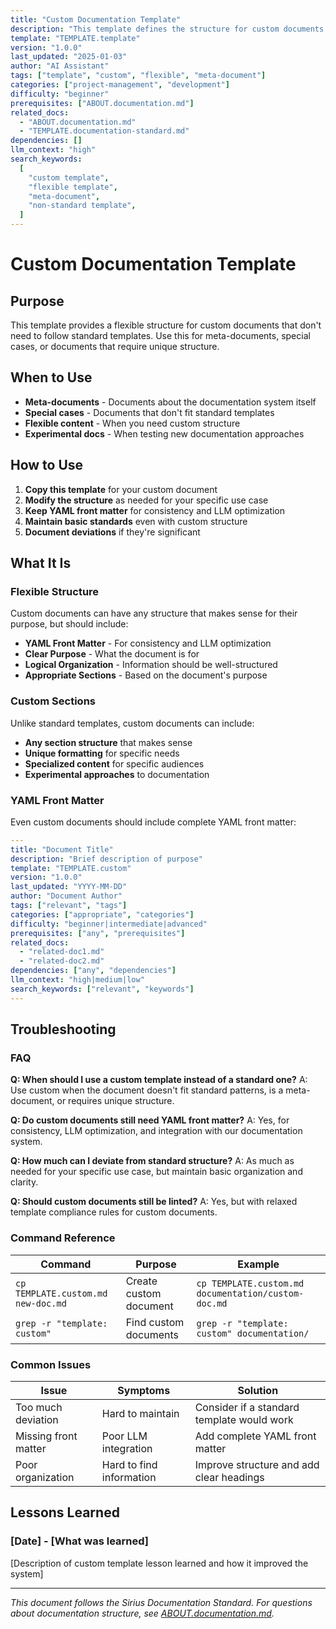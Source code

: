 ```yaml
---
title: "Custom Documentation Template"
description: "This template defines the structure for custom documents that don't need to follow standard templates, providing flexibility for meta-documents and special cases."
template: "TEMPLATE.template"
version: "1.0.0"
last_updated: "2025-01-03"
author: "AI Assistant"
tags: ["template", "custom", "flexible", "meta-document"]
categories: ["project-management", "development"]
difficulty: "beginner"
prerequisites: ["ABOUT.documentation.md"]
related_docs:
  - "ABOUT.documentation.md"
  - "TEMPLATE.documentation-standard.md"
dependencies: []
llm_context: "high"
search_keywords:
  [
    "custom template",
    "flexible template",
    "meta-document",
    "non-standard template",
  ]
---
```


# Custom Documentation Template

## Purpose

This template provides a flexible structure for custom documents that don't need to follow standard templates. Use this for meta-documents, special cases, or documents that require unique structure.

## When to Use

- **Meta-documents** - Documents about the documentation system itself
- **Special cases** - Documents that don't fit standard templates
- **Flexible content** - When you need custom structure
- **Experimental docs** - When testing new documentation approaches

## How to Use

1. **Copy this template** for your custom document
2. **Modify the structure** as needed for your specific use case
3. **Keep YAML front matter** for consistency and LLM optimization
4. **Maintain basic standards** even with custom structure
5. **Document deviations** if they're significant

## What It Is

### Flexible Structure

Custom documents can have any structure that makes sense for their purpose, but should include:

- **YAML Front Matter** - For consistency and LLM optimization
- **Clear Purpose** - What the document is for
- **Logical Organization** - Information should be well-structured
- **Appropriate Sections** - Based on the document's purpose

### Custom Sections

Unlike standard templates, custom documents can include:

- **Any section structure** that makes sense
- **Unique formatting** for specific needs
- **Specialized content** for specific audiences
- **Experimental approaches** to documentation

### YAML Front Matter

Even custom documents should include complete YAML front matter:

```yaml
---
title: "Document Title"
description: "Brief description of purpose"
template: "TEMPLATE.custom"
version: "1.0.0"
last_updated: "YYYY-MM-DD"
author: "Document Author"
tags: ["relevant", "tags"]
categories: ["appropriate", "categories"]
difficulty: "beginner|intermediate|advanced"
prerequisites: ["any", "prerequisites"]
related_docs:
  - "related-doc1.md"
  - "related-doc2.md"
dependencies: ["any", "dependencies"]
llm_context: "high|medium|low"
search_keywords: ["relevant", "keywords"]
---
```

## Troubleshooting

### FAQ

**Q: When should I use a custom template instead of a standard one?**
A: Use custom when the document doesn't fit standard patterns, is a meta-document, or requires unique structure.

**Q: Do custom documents still need YAML front matter?**
A: Yes, for consistency, LLM optimization, and integration with our documentation system.

**Q: How much can I deviate from standard structure?**
A: As much as needed for your specific use case, but maintain basic organization and clarity.

**Q: Should custom documents still be linted?**
A: Yes, but with relaxed template compliance rules for custom documents.

### Command Reference

| Command                            | Purpose                | Example                                             |
| ---------------------------------- | ---------------------- | --------------------------------------------------- |
| `cp TEMPLATE.custom.md new-doc.md` | Create custom document | `cp TEMPLATE.custom.md documentation/custom-doc.md` |
| `grep -r "template: custom"`       | Find custom documents  | `grep -r "template: custom" documentation/`         |

### Common Issues

| Issue                | Symptoms                 | Solution                                   |
| -------------------- | ------------------------ | ------------------------------------------ |
| Too much deviation   | Hard to maintain         | Consider if a standard template would work |
| Missing front matter | Poor LLM integration     | Add complete YAML front matter             |
| Poor organization    | Hard to find information | Improve structure and add clear headings   |

## Lessons Learned

### [Date] - [What was learned]

[Description of custom template lesson learned and how it improved the system]

---

_This document follows the Sirius Documentation Standard. For questions about documentation structure, see [ABOUT.documentation.md](../ABOUT.documentation.md)._
